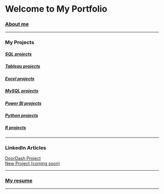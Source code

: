 # Welcome to My Portfolio

### [About me](/aboutme)

---

### My Projects

##### [SQL projects](/sql)
##### [Tableau projects](/tableau)
##### [Excel projects](/excel)
##### [MySQL projects](/mysql)
##### [Power BI projects](/power_bi)
##### [Python projects](/link)
##### [R projects](/link)

---

### LinkedIn Articles

[DoorDash Project](https://www.linkedin.com/pulse/through-doordash-look-customer-data-xavier-quinn/)  <br>
[New Project (coming soon)](/link)  <br>

---

### [My resume](XavierQuinn_Resume.pdf)

---


